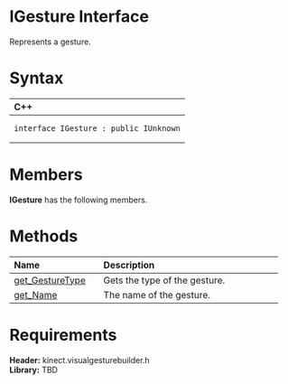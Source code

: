 IGesture Interface  
==================  

Represents a gesture. <span id="syntaxSection"></span>

Syntax  
======  

<table>
<colgroup>
<col width="100%" />
</colgroup>
<thead>
<tr class="header">
<th align="left">C++</th>
</tr>
</thead>
<tbody>
<tr class="odd">
<td align="left"><pre><code>interface IGesture : public IUnknown</code></pre></td>
</tr>
</tbody>
</table>

<span id="classMembersSection"></span>

Members  
=======  

**IGesture** has the following members.  

<span id="publicmethodsSection"></span>

Methods  
=======  

<table>
<colgroup>
<col width="30%" />
<col width="60%" />
</colgroup>
<thead>
<tr class="header">
<th align="left">Name</th>
<th align="left">Description</th>
</tr>
</thead>
<tbody>
<tr class="odd">
<td align="left"><a href="IGesture_Interface/Methods/get_GestureType_Method.md">get_GestureType</a></td>
<td align="left">Gets the type of the gesture.</td>
</tr>
<tr class="even">
<td align="left"><a href="IGesture_Interface/Methods/get_Name_Method.md">get_Name</a></td>
<td align="left">The name of the gesture.</td>
</tr>
</tbody>
</table>

<span id="requirements"></span>

Requirements  
============  

**Header:** kinect.visualgesturebuilder.h  
**Library:** TBD  



<!--Please do not edit the data in the comment block below.-->
<!--
TOCTitle : IGesture Interface
RLTitle : IGesture Interface
KeywordK : IGesture interface, about
HelpPriority : 2
TopicType : apiref
KeywordF : IGesture
KeywordF : Microsoft.Kinect.visualgesturebuilder.IGesture
KeywordA : T:Microsoft.Kinect.visualgesturebuilder.IGesture
AssetID : T:Microsoft.Kinect.visualgesturebuilder.IGesture
Locale : en-us
CommunityContent : 1
APIType : Managed
APILocation : 
APIName : Microsoft.Kinect.visualgesturebuilder.IGesture
TargetOS : Windows
TopicType : kbSyntax
DevLang : C++
DocSet : K4Wv2
ProjType : K4Wv2Proj
Technology : Kinect for Windows
Product : Kinect for Windows SDK v2
productversion : 20
-->
